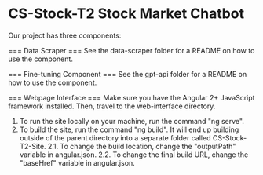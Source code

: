 # CS-Stock-T2 Stock Market Chatbot
Our project has three components:

=== Data Scraper ===
See the data-scraper folder for a README on how to use the component.

=== Fine-tuning Component ===
See the gpt-api folder for a README on how to use the component.

=== Webpage Interface ===
Make sure you have the Angular 2+ JavaScript framework installed. Then, travel to the web-interface directory.

1. To run the site locally on your machine, run the command "ng serve".
2. To build the site, run the command "ng build". It will end up building outside of the parent directory into a separate folder called CS-Stock-T2-Site. 
  2.1. To change the build location, change the "outputPath" variable in angular.json.
  2.2. To change the final build URL, change the "baseHref" variable in angular.json.

